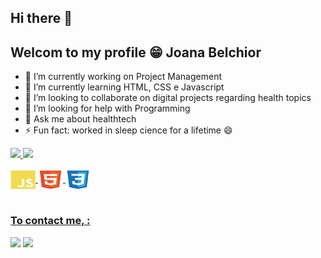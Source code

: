## Hi there 👋

## Welcom to my profile 😁 Joana Belchior


- 🔭 I’m currently working on Project Management
- 🌱 I’m currently learning HTML, CSS e Javascript
- 👯 I’m looking to collaborate on digital projects regarding health topics
- 🤔 I’m looking for help with Programming
- 💬 Ask me about healthtech
- ⚡ Fun fact: worked in sleep cience for a lifetime 😄
 <div>
   <a href="https://github.com/joana-belchior">
   <img height="180em" src="https://github-readme-stats.vercel.app/api?username=joana-belchior&show_icons=true&theme=tokyonight&include_all_commits=true&count_private=true"/>
   <img height="180em" src="https://github-readme-stats.vercel.app/api/top-langs/?username=joana-belchior&layout=compact&langs_count=6&theme=tokyonight"/>
</div>
    
<div style="display: inline_block"><br>
  <img align="center" alt="Js" height="30" width="40" src="https://raw.githubusercontent.com/devicons/devicon/master/icons/javascript/javascript-plain.svg">
  <img align="center" alt="HTML" height="30" width="40" src="https://raw.githubusercontent.com/devicons/devicon/master/icons/html5/html5-original.svg">
  <img align="center" alt="CSS" height="30" width="40" src="https://raw.githubusercontent.com/devicons/devicon/master/icons/css3/css3-original.svg">
</div>
 
<br>
 
### To contact me, :
 
<div> 
  
  <a href = "mailto:joanaraquelbelchior.com"><img src="https://img.shields.io/badge/-Gmail-%23333?style=for-the-badge&logo=gmail&logoColor=white" target="_blank"></a>
  <a href="https://www.linkedin.com/in/joana-belchior" target="_blank"><img src="https://img.shields.io/badge/-LinkedIn-%230077B5?style=for-the-badge&logo=linkedin&logoColor=white" target="_blank"></a>
</div>




